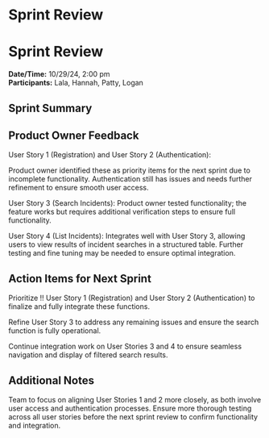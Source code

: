 # Sprint Review

# Sprint Review

**Date/Time:** 10/29/24, 2:00 pm  
**Participants:** Lala, Hannah, Patty, Logan  

## Sprint Summary

## Product Owner Feedback

User Story 1 (Registration) and User Story 2 (Authentication):

Product owner identified these as priority items for the next sprint due to incomplete functionality. 
Authentication still has issues and needs further refinement to ensure smooth user access.

User Story 3 (Search Incidents):
Product owner tested functionality; the feature works but requires additional verification steps to ensure full functionality. 

User Story 4 (List Incidents):
Integrates well with User Story 3, allowing users to view results of incident searches in a structured table. Further testing and fine tuning may be needed to ensure optimal integration.

## Action Items for Next Sprint

Prioritize !! User Story 1 (Registration) and User Story 2 (Authentication) to finalize and fully integrate these functions.

Refine User Story 3 to address any remaining issues and ensure the search function is fully operational.

Continue integration work on User Stories 3 and 4 to ensure seamless navigation and display of filtered search results.


## Additional Notes

Team to focus on aligning User Stories 1 and 2 more closely, as both involve user access and authentication processes.
Ensure more thorough testing across all user stories before the next sprint review to confirm functionality and integration.

